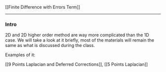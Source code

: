 [[Finite Difference with Errors Term]]	

---
### **Intro**

2D and 2D higher order method are way more complicated than the 1D case. We will take a look at it briefly, most of the materials will remain the same as what is discussed during the class. 

Examples of it: 

[[9 Points Laplacian and Deferred Corrections]], 
[[5 Points Laplacian]]
